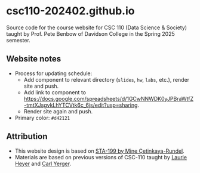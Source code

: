 # csc110-202402.github.io

Source code for the course website for CSC 110 (Data Science & Society) taught by Prof. Pete Benbow of Davidson College in the Spring 2025 semester.

## Website notes

-   Process for updating schedule:
    -   Add component to relevant directory (`slides`, `hw`, `labs`, etc.), render site and push.
    -   Add link to component to <https://docs.google.com/spreadsheets/d/1GCwNNWDK0yJPBraWtfZ-tmtXJsgvkLhYTCVtk6c_6js/edit?usp=sharing>.
    -   Render site again and push.
-   Primary color: `#d42121`

## Attribution

-   This website design is based on [STA-199 by Mine Çetinkaya-Rundel](https://github.com/sta199-f22-1/sta199-f22-1.github.io).
-   Materials are based on previous versions of CSC-110 taught by [Laurie Heyer](https://www.davidson.edu/people/laurie-heyer) and [Carl Yerger](https://www.davidson.edu/people/carl-yerger).
